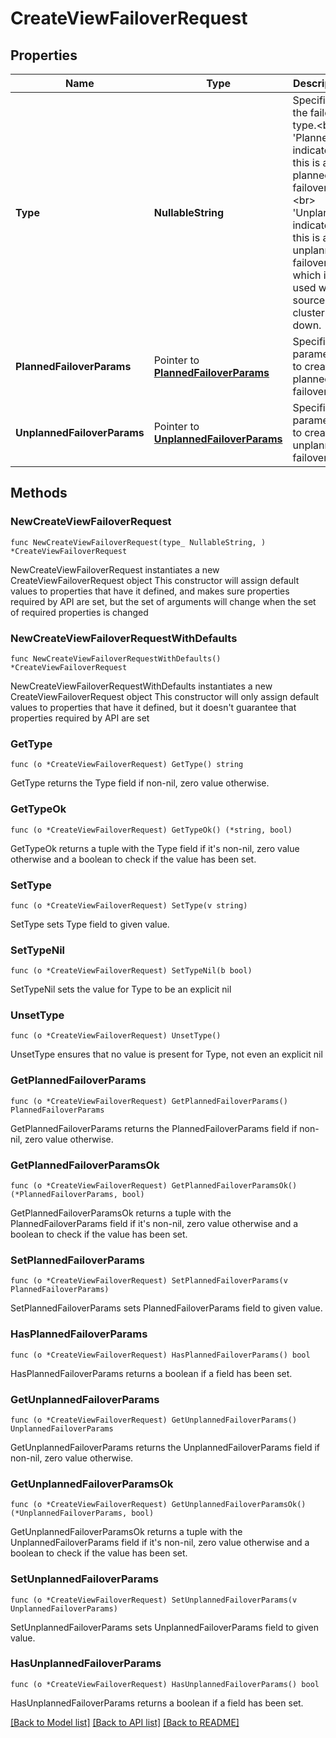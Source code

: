 # CreateViewFailoverRequest

## Properties

Name | Type | Description | Notes
------------ | ------------- | ------------- | -------------
**Type** | **NullableString** | Specifies the failover type.&lt;br&gt; &#39;Planned&#39; indicates this is a planned failover.&lt;br&gt; &#39;Unplanned&#39; indicates this is an unplanned failover, which is used when source cluster is down. | 
**PlannedFailoverParams** | Pointer to [**PlannedFailoverParams**](PlannedFailoverParams.md) | Specifies parameters to create a planned failover. | [optional] 
**UnplannedFailoverParams** | Pointer to [**UnplannedFailoverParams**](UnplannedFailoverParams.md) | Specifies parameters to create an unplanned failover. | [optional] 

## Methods

### NewCreateViewFailoverRequest

`func NewCreateViewFailoverRequest(type_ NullableString, ) *CreateViewFailoverRequest`

NewCreateViewFailoverRequest instantiates a new CreateViewFailoverRequest object
This constructor will assign default values to properties that have it defined,
and makes sure properties required by API are set, but the set of arguments
will change when the set of required properties is changed

### NewCreateViewFailoverRequestWithDefaults

`func NewCreateViewFailoverRequestWithDefaults() *CreateViewFailoverRequest`

NewCreateViewFailoverRequestWithDefaults instantiates a new CreateViewFailoverRequest object
This constructor will only assign default values to properties that have it defined,
but it doesn't guarantee that properties required by API are set

### GetType

`func (o *CreateViewFailoverRequest) GetType() string`

GetType returns the Type field if non-nil, zero value otherwise.

### GetTypeOk

`func (o *CreateViewFailoverRequest) GetTypeOk() (*string, bool)`

GetTypeOk returns a tuple with the Type field if it's non-nil, zero value otherwise
and a boolean to check if the value has been set.

### SetType

`func (o *CreateViewFailoverRequest) SetType(v string)`

SetType sets Type field to given value.


### SetTypeNil

`func (o *CreateViewFailoverRequest) SetTypeNil(b bool)`

 SetTypeNil sets the value for Type to be an explicit nil

### UnsetType
`func (o *CreateViewFailoverRequest) UnsetType()`

UnsetType ensures that no value is present for Type, not even an explicit nil
### GetPlannedFailoverParams

`func (o *CreateViewFailoverRequest) GetPlannedFailoverParams() PlannedFailoverParams`

GetPlannedFailoverParams returns the PlannedFailoverParams field if non-nil, zero value otherwise.

### GetPlannedFailoverParamsOk

`func (o *CreateViewFailoverRequest) GetPlannedFailoverParamsOk() (*PlannedFailoverParams, bool)`

GetPlannedFailoverParamsOk returns a tuple with the PlannedFailoverParams field if it's non-nil, zero value otherwise
and a boolean to check if the value has been set.

### SetPlannedFailoverParams

`func (o *CreateViewFailoverRequest) SetPlannedFailoverParams(v PlannedFailoverParams)`

SetPlannedFailoverParams sets PlannedFailoverParams field to given value.

### HasPlannedFailoverParams

`func (o *CreateViewFailoverRequest) HasPlannedFailoverParams() bool`

HasPlannedFailoverParams returns a boolean if a field has been set.

### GetUnplannedFailoverParams

`func (o *CreateViewFailoverRequest) GetUnplannedFailoverParams() UnplannedFailoverParams`

GetUnplannedFailoverParams returns the UnplannedFailoverParams field if non-nil, zero value otherwise.

### GetUnplannedFailoverParamsOk

`func (o *CreateViewFailoverRequest) GetUnplannedFailoverParamsOk() (*UnplannedFailoverParams, bool)`

GetUnplannedFailoverParamsOk returns a tuple with the UnplannedFailoverParams field if it's non-nil, zero value otherwise
and a boolean to check if the value has been set.

### SetUnplannedFailoverParams

`func (o *CreateViewFailoverRequest) SetUnplannedFailoverParams(v UnplannedFailoverParams)`

SetUnplannedFailoverParams sets UnplannedFailoverParams field to given value.

### HasUnplannedFailoverParams

`func (o *CreateViewFailoverRequest) HasUnplannedFailoverParams() bool`

HasUnplannedFailoverParams returns a boolean if a field has been set.


[[Back to Model list]](../README.md#documentation-for-models) [[Back to API list]](../README.md#documentation-for-api-endpoints) [[Back to README]](../README.md)


